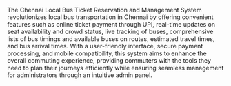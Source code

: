 The Chennai Local Bus Ticket Reservation and Management System revolutionizes local bus transportation in Chennai by offering convenient features such as online ticket payment through UPI, real-time updates on seat availability and crowd status, live tracking of buses, comprehensive lists of bus timings and available buses on routes, estimated travel times, and bus arrival times. With a user-friendly interface, secure payment processing, and mobile compatibility, this system aims to enhance the overall commuting experience, providing commuters with the tools they need to plan their journeys efficiently while ensuring seamless management for administrators through an intuitive admin panel.
